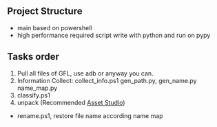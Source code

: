 ## Project Structure
* main based on powershell
* high performance required script write with python and run on pypy

## Tasks order
1. Pull all files of GFL, use adb or anyway you can.
2. Information Collect: collect_info.ps1
    gen_path.py, gen_name.py name_map.py
3. classify.ps1
4. unpack (Recommended [Asset Studio]())

* rename.ps1, restore file name according name map